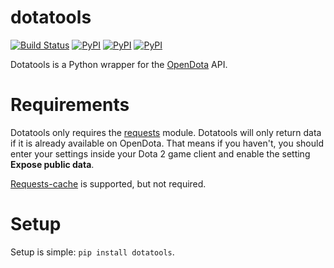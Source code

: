 dotatools
=========

[![Build Status](https://travis-ci.org/marcusmunch/dotatools.svg?branch=master)](https://travis-ci.org/marcusmunch/dotatools)
[![PyPI](https://img.shields.io/pypi/v/dotatools.svg)](https://pypi.python.org/pypi/dotatools)
[![PyPI](https://img.shields.io/pypi/pyversions/dotatools.svg)](https://pypi.python.org/pypi/dotatools)
[![PyPI](https://img.shields.io/pypi/l/dotatools.svg)](https://pypi.python.org/pypi/dotatools)

Dotatools is a Python wrapper for the [OpenDota](https://OpenDota.com) API.

Requirements
============
Dotatools only requires the [requests](http://python-requests.org) module.
Dotatools will only return data if it is already available on OpenDota. That means if you haven't, you should enter your settings inside your Dota 2 game client and enable the setting **Expose public data**.

[Requests-cache](https://pypi.python.org/pypi/requests-cache/) is supported, but not required.


Setup
=====
Setup is simple: `pip install dotatools`.